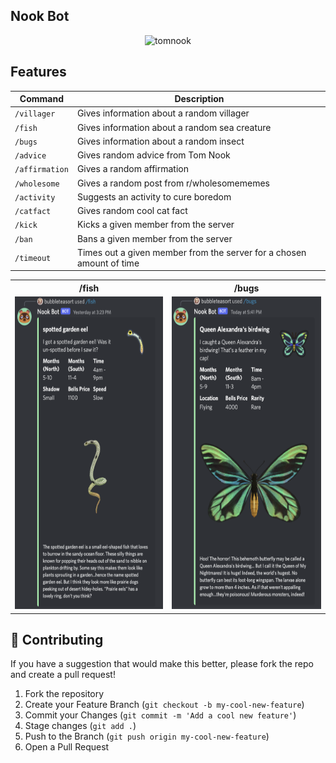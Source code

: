 ## Nook Bot

<div align="center">
  <a>
    <img src="https://media.giphy.com/media/KFhv3T1seYSJuak8TN/giphy.gif" width="300" alt="tomnook">
  </a>
</div>

## Features

| Command | Description |
| --- | --- |
| `/villager` | Gives information about a random villager |
| `/fish` | Gives information about a random sea creature  |
| `/bugs` | Gives information about a random insect  |
| `/advice` | Gives random advice from Tom Nook |
| `/affirmation` | Gives a random affirmation |
| `/wholesome` | Gives a random post from r/wholesomememes |
| `/activity` | Suggests an activity to cure boredom |
| `/catfact` | Gives random cool cat fact |
| `/kick` | Kicks a given member from the server |
| `/ban` | Bans a given member from the server |
| `/timeout` | Times out a given member from the server for a chosen amount of time |


<div align="center">
    <table>
        <tr>
            <th>/fish</th>
            <th>/bugs</th>
        </tr>
        <tr>
            <td>
                <img width="300px" height="500px" src="/public/images/fish-command.png"/>
            </td>
            <td >
                <img width="300px" height="500px" src="/public/images/bugs-command.png"/>
            </td>
        </tr>  
    </table>
</div>

## 🤝 Contributing

If you have a suggestion that would make this better, please fork the repo and create a pull request!

1. Fork the repository
2. Create your Feature Branch (`git checkout -b my-cool-new-feature`)
3. Commit your Changes (`git commit -m 'Add a cool new feature'`)
4. Stage changes (`git add .`)
5. Push to the Branch (`git push origin my-cool-new-feature`)
6. Open a Pull Request
